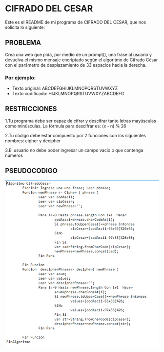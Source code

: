 # CIFRADO DEL CESAR

Este es el README de mi programa de CIFRADO DEL CESAR, que nos solicita lo siguiente:

## PROBLEMA

Crea una web que pida, por medio de un prompt(), una frase al usuario y devuelva el
mismo mensaje encriptado según el algoritmo de Cifrado César con el parámetro de
desplazamiento de 33 espacios hacia la derecha.

### Por ejemplo:

- Texto original: ABCDEFGHIJKLMNOPQRSTUVWXYZ
- Texto codificado: HIJKLMNOPQRSTUVWXYZABCDEFG

## RESTRICCIONES

1.Tu programa debe ser capaz de cifrar y descifrar tanto letras mayúsculas como minúsculas. La fórmula para descifrar es: (x - n) % 26

2.Tu código debe estar compuesto por 2 funciones con los siguientes nombres: cipher y decipher

3.El usuario no debe poder ingresar un campo vacío o que contenga números

## PSEUDOCODIGO

![pseudocodigo](assets/pseudocodigo.png)

